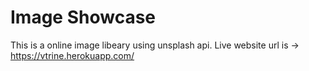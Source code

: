 # Image Showcase

This is a online image libeary using unsplash api.
Live website url is -> https://vtrine.herokuapp.com/
